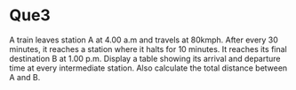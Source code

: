# Que3

A train leaves station A at 4.00 a.m and travels at 80kmph. After every 30 minutes, it reaches a station where it halts for 10 minutes. It reaches its final destination B at 1.00 p.m. Display a table showing its arrival and departure time at every intermediate station. Also calculate the total distance between A and B.
